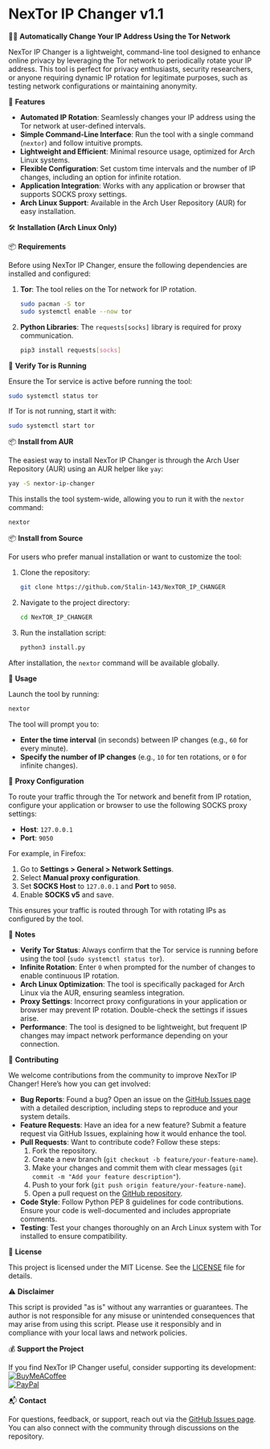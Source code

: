 # NexTor IP Changer v1.1

🕵️‍♂️ **Automatically Change Your IP Address Using the Tor Network**

NexTor IP Changer is a lightweight, command-line tool designed to enhance online privacy by leveraging the Tor network to periodically rotate your IP address. This tool is perfect for privacy enthusiasts, security researchers, or anyone requiring dynamic IP rotation for legitimate purposes, such as testing network configurations or maintaining anonymity.

🚀 **Features**

- **Automated IP Rotation**: Seamlessly changes your IP address using the Tor network at user-defined intervals.
- **Simple Command-Line Interface**: Run the tool with a single command (`nextor`) and follow intuitive prompts.
- **Lightweight and Efficient**: Minimal resource usage, optimized for Arch Linux systems.
- **Flexible Configuration**: Set custom time intervals and the number of IP changes, including an option for infinite rotation.
- **Application Integration**: Works with any application or browser that supports SOCKS proxy settings.
- **Arch Linux Support**: Available in the Arch User Repository (AUR) for easy installation.

🛠️ **Installation (Arch Linux Only)**

📦 **Requirements**

Before using NexTor IP Changer, ensure the following dependencies are installed and configured:

1. **Tor**: The tool relies on the Tor network for IP rotation.
   ```bash
   sudo pacman -S tor
   sudo systemctl enable --now tor
   ```

2. **Python Libraries**: The `requests[socks]` library is required for proxy communication.
   ```bash
   pip3 install requests[socks]
   ```

🔧 **Verify Tor is Running**

Ensure the Tor service is active before running the tool:
```bash
sudo systemctl status tor
```
If Tor is not running, start it with:
```bash
sudo systemctl start tor
```

📦 **Install from AUR**

The easiest way to install NexTor IP Changer is through the Arch User Repository (AUR) using an AUR helper like `yay`:
```bash
yay -S nextor-ip-changer
```

This installs the tool system-wide, allowing you to run it with the `nextor` command:
```bash
nextor
```

📦 **Install from Source**

For users who prefer manual installation or want to customize the tool:

1. Clone the repository:
   ```bash
   git clone https://github.com/Stalin-143/NexTOR_IP_CHANGER
   ```

2. Navigate to the project directory:
   ```bash
   cd NexTOR_IP_CHANGER
   ```

3. Run the installation script:
   ```bash
   python3 install.py
   ```

After installation, the `nextor` command will be available globally.

🧪 **Usage**

Launch the tool by running:
```bash
nextor
```

The tool will prompt you to:
- **Enter the time interval** (in seconds) between IP changes (e.g., `60` for every minute).
- **Specify the number of IP changes** (e.g., `10` for ten rotations, or `0` for infinite changes).

🔌 **Proxy Configuration**

To route your traffic through the Tor network and benefit from IP rotation, configure your application or browser to use the following SOCKS proxy settings:
- **Host**: `127.0.0.1`
- **Port**: `9050`

For example, in Firefox:
1. Go to **Settings > General > Network Settings**.
2. Select **Manual proxy configuration**.
3. Set **SOCKS Host** to `127.0.0.1` and **Port** to `9050`.
4. Enable **SOCKS v5** and save.

This ensures your traffic is routed through Tor with rotating IPs as configured by the tool.

🔔 **Notes**

- **Verify Tor Status**: Always confirm that the Tor service is running before using the tool (`sudo systemctl status tor`).
- **Infinite Rotation**: Enter `0` when prompted for the number of changes to enable continuous IP rotation.
- **Arch Linux Optimization**: The tool is specifically packaged for Arch Linux via the AUR, ensuring seamless integration.
- **Proxy Settings**: Incorrect proxy configurations in your application or browser may prevent IP rotation. Double-check the settings if issues arise.
- **Performance**: The tool is designed to be lightweight, but frequent IP changes may impact network performance depending on your connection.

🌟 **Contributing**

We welcome contributions from the community to improve NexTor IP Changer! Here’s how you can get involved:

- **Bug Reports**: Found a bug? Open an issue on the [GitHub Issues page](https://github.com/Stalin-143/NexTOR_IP_CHANGER/issues) with a detailed description, including steps to reproduce and your system details.
- **Feature Requests**: Have an idea for a new feature? Submit a feature request via GitHub Issues, explaining how it would enhance the tool.
- **Pull Requests**: Want to contribute code? Follow these steps:
  1. Fork the repository.
  2. Create a new branch (`git checkout -b feature/your-feature-name`).
  3. Make your changes and commit them with clear messages (`git commit -m "Add your feature description"`).
  4. Push to your fork (`git push origin feature/your-feature-name`).
  5. Open a pull request on the [GitHub repository](https://github.com/Stalin-143/NexTOR_IP_CHANGER).
- **Code Style**: Follow Python PEP 8 guidelines for code contributions. Ensure your code is well-documented and includes appropriate comments.
- **Testing**: Test your changes thoroughly on an Arch Linux system with Tor installed to ensure compatibility.

📄 **License**

This project is licensed under the MIT License. See the [LICENSE](LICENSE) file for details.

⚠️ **Disclaimer**

This script is provided "as is" without any warranties or guarantees. The author is not responsible for any misuse or unintended consequences that may arise from using this script. Please use it responsibly and in compliance with your local laws and network policies.

💰 **Support the Project**

If you find NexTor IP Changer useful, consider supporting its development:  
[![BuyMeACoffee](https://img.shields.io/badge/Buy%20Me%20a%20Coffee-ffdd00?style=for-the-badge&logo=buy-me-a-coffee&logoColor=black)](https://buymeacoffee.com/stalin143)  
[![PayPal](https://img.shields.io/badge/PayPal-00457C?style=for-the-badge&logo=paypal&logoColor=white)](https://paypal.me/stalinS143)

📬 **Contact**

For questions, feedback, or support, reach out via the [GitHub Issues page](https://github.com/Stalin-143/NexTOR_IP_CHANGER/issues). You can also connect with the community through discussions on the repository.



  



